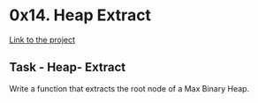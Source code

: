 # 0x14. Heap Extract
[Link to the project](https://intranet.hbtn.io/projects/466)

## Task - Heap- Extract
Write a function that extracts the root node of a Max Binary Heap.
